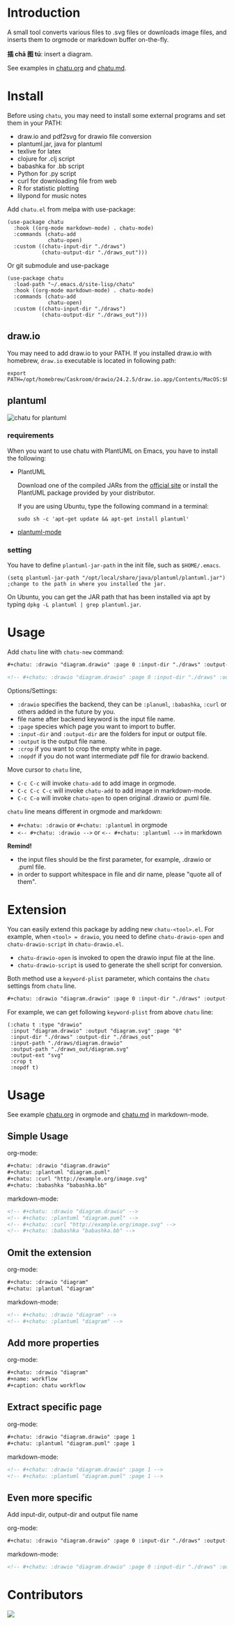 # Introduction

A small tool converts various files to .svg files or downloads image
files, and inserts them to orgmode or markdown buffer on-the-fly.

**插 chā 图 tú**: insert a diagram.

See examples in [chatu.org](./chatu.org) and [chatu.md](./chatu.md).

# Install

Before using `chatu`, you may need to install some external programs and
set them in your PATH:
- draw.io and pdf2svg for drawio file conversion
- plantuml.jar, java for plantuml
- texlive for latex
- clojure for .clj script
- babashka for .bb script
- Python for .py script
- curl for downloading file from web
- R for statistic plotting
- lilypond for music notes

Add `chatu.el` from melpa with use-package:

```emacs-lisp
(use-package chatu
  :hook ((org-mode markdown-mode) . chatu-mode)
  :commands (chatu-add
             chatu-open)
  :custom ((chatu-input-dir "./draws")
           (chatu-output-dir "./draws_out")))
```

Or git submodule and use-package

```emacs-lisp
(use-package chatu
  :load-path "~/.emacs.d/site-lisp/chatu"
  :hook ((org-mode markdown-mode) . chatu-mode)
  :commands (chatu-add
             chatu-open)
  :custom ((chatu-input-dir "./draws")
           (chatu-output-dir "./draws_out")))
```

## draw.io

You may need to add draw.io to your PATH. If you installed draw.io
with homebrew, `draw.io` executable is located in following path:

```shell
export PATH=/opt/homebrew/Caskroom/drawio/24.2.5/draw.io.app/Contents/MacOS:$PATH
```

## plantuml

![chatu for plantuml](./images/chatu.gif)

### requirements

When you want to use chatu with PlantUML on Emacs, you have to install the following:

- PlantUML

  Download one of the compiled JARs from the [official site](https://plantuml.com/ja/download) or install
  the PlantUML package provided by your distributor.

  If you are using Ubuntu, type the following command in a terminal:

  `sudo sh -c 'apt-get update && apt-get install plantuml'`

- [plantuml-mode](https://github.com/skuro/plantuml-mode)

### setting

You have to define `plantuml-jar-path` in the init file, such as `$HOME/.emacs`.

    (setq plantuml-jar-path "/opt/local/share/java/plantuml/plantuml.jar") ;change to the path in where you installed the jar.

On Ubuntu, you can get the JAR path that has been installed via apt by typing `dpkg -L plantuml | grep plantuml.jar`.

# Usage
Add `chatu` line with `chatu-new` command:

```org
#+chatu: :drawio "diagram.drawio" :page 0 :input-dir "./draws" :output-dir "./draws_out" :output "diagram.svg" :crop :nopdf
```
```markdown
<!-- #+chatu: :drawio "diagram.drawio" :page 0 :input-dir "./draws" :output-dir "./draws_out" :output "diagram.svg" :crop :nopdf -->
```

Options/Settings:
- `:drawio` specifies the backend, they can be `:planuml`, `:babashka`, `:curl` or others added in the future by you.
- file name after backend keyword is the input file name.
- `:page` species which page you want to import to buffer.
- `:input-dir` and `:output-dir` are the folders for input or output file.
- `:output` is the output file name.
- `:crop` if you want to crop the empty white in page.
- `:nopdf` if you do not want intermediate pdf file for drawio backend.

Move cursor to `chatu` line,
- `C-c C-c` will invoke `chatu-add` to add image in orgmode.
- `C-c C-c C-c` will invoke `chatu-add` to add image in markdown-mode.  
- `C-c C-o` will invoke `chatu-open` to open original .drawio or .puml file.

`chatu` line means different in orgmode and markdown:
- `#+chatu: :drawio` or `#+chatu: :plantuml` in orgmode
- `<-- #+chatu: :drawio -->` or `<-- #+chatu: :plantuml -->` in markdown

**Remind!**
- the input files should be the first parameter, for example, .drawio
  or .puml file.
- in order to support whitespace in file and dir name, please "quote
  all of them".

# Extension

You can easily extend this package by adding new `chatu-<tool>.el`. For
example, when `<tool> = drawio`, you need to define `chatu-drawio-open` and  `chatu-drawio-script` in `chatu-drawio.el`.
- `chatu-drawio-open` is invoked to open the drawio input file at the line.
- `chatu-drawio-script` is used to generate the shell script for conversion.

Both method use a `keyword-plist` parameter, which contains the
`chatu` settings from `chatu` line.

```org
#+chatu: :drawio "diagram.drawio" :page 0 :input-dir "./draws" :output-dir "./draws_out" :output "diagram.svg" :crop :nopdf :output-ext svg
```

For example, we can get following `keyword-plist` from above `chatu` line:

```emacs-lisp
(:chatu t :type "drawio"
 :input "diagram.drawio" :output "diagram.svg" :page "0"
 :input-dir "./draws" :output-dir "./draws_out"
 :input-path "./draws/diagram.drawio"
 :output-path "./draws_out/diagram.svg"
 :output-ext "svg"
 :crop t
 :nopdf t)
```

# Usage

See example [chatu.org](./chatu.org) in orgmode and  [chatu.md](./chatu.md) in markdown-mode.

## Simple Usage

org-mode:
```org
#+chatu: :drawio "diagram.drawio"
#+chatu: :plantuml "diagram.puml"
#+chatu: :curl "http://example.org/image.svg"
#+chatu: :babashka "babashka.bb"
```

markdown-mode:
```markdown
<!-- #+chatu: :drawio "diagram.drawio" -->
<!-- #+chatu: :plantuml "diagram.puml" -->
<!-- #+chatu: :curl "http://example.org/image.svg" -->
<!-- #+chatu: :babashka "babashka.bb" -->
```

## Omit the extension

org-mode:
```org
#+chatu: :drawio "diagram"
#+chatu: :plantuml "diagram"
```

markdown-mode:
```markdown
<!-- #+chatu: :drawio "diagram" -->
<!-- #+chatu: :plantuml "diagram" -->
```

## Add more properties

org-mode:
```org
#+chatu: :drawio "diagram"
#+name: workflow
#+caption: chatu workflow
```

## Extract specific page

org-mode:
```org
#+chatu: :drawio "diagram.drawio" :page 1
#+chatu: :plantuml "diagram.puml" :page 1
```

markdown-mode:
```markdown
<!-- #+chatu: :drawio "diagram.drawio" :page 1 -->
<!-- #+chatu: :plantuml "diagram.puml" :page 1 -->
```

## Even more specific

Add input-dir, output-dir and output file name

org-mode:
```org
#+chatu: :drawio "diagram.drawio" :page 0 :input-dir "./draws" :output-dir "./draws_out" :output "diagram.svg"
```

markdown-mode:
```markdown
<!-- #+chatu: :drawio "diagram.drawio" :page 0 :input-dir "./draws" :output-dir "./draws_out" :output "diagram.svg" -->
```

# Contributors

<a href = "https://github.com/kimim/chatu/graphs/contributors">
  <img src = "https://contrib.rocks/image?repo=kimim/chatu"/>
</a>
